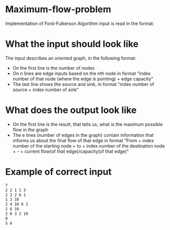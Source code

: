 # Maximum-flow-problem
Implementation of Ford-Fulkerson Algorithm
input is read in the format:
# What the input should look like
The input describes an oriented graph, in the following format:
- On the first line is the number of nodes  
- On n lines are edge inputs based on the nth node in format "index number of that node (where the edge is pointing) + edge capacity"  
- The last line shows the source and sink, in format "index number of source + index number of sink"  
# What does the output look like
- On the first line is the result, that tells us, what is the maximum possible flow in the graph
- The e lines (number of edges in the graph) contain information that informs us about the final flow of that edge in format "From + index number of the starting node + to + index number of the destination node + - + current flow(of that edge)/capacity(of that edge)"
# Example of correct input
```txt
7 
2 2 1 1 3
2 3 2 6 1 
1 3 10 
2 4 10 6 2
1 6 10
2 0 3 2 10 
0
5 6
```
# 
